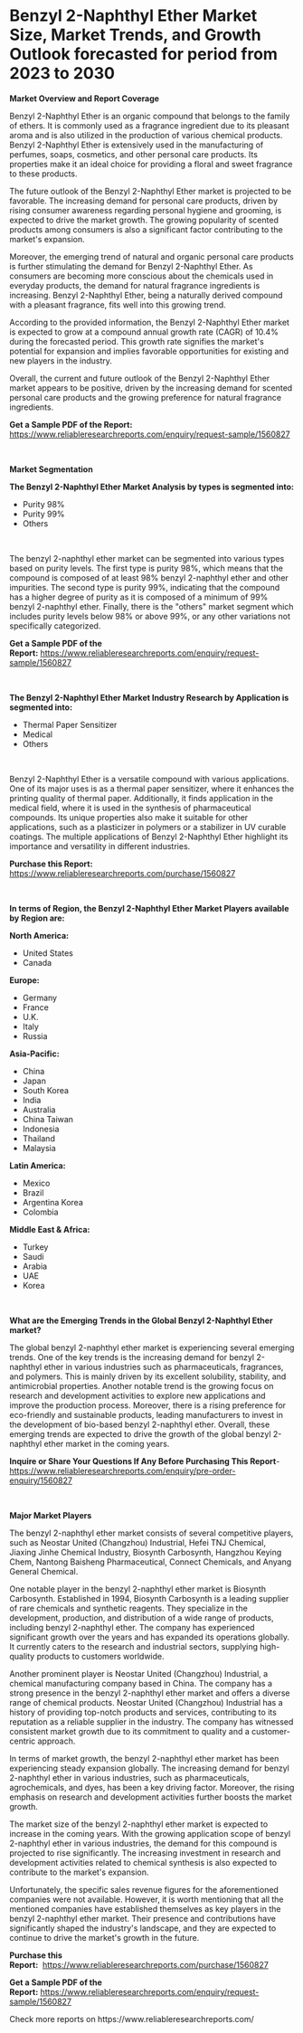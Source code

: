 <p><h1>Benzyl 2-Naphthyl Ether Market Size, Market Trends, and Growth Outlook forecasted for period from 2023 to 2030</h1></p><p><strong>Market Overview and Report Coverage</strong></p>
<p><p>Benzyl 2-Naphthyl Ether is an organic compound that belongs to the family of ethers. It is commonly used as a fragrance ingredient due to its pleasant aroma and is also utilized in the production of various chemical products. Benzyl 2-Naphthyl Ether is extensively used in the manufacturing of perfumes, soaps, cosmetics, and other personal care products. Its properties make it an ideal choice for providing a floral and sweet fragrance to these products.</p><p>The future outlook of the Benzyl 2-Naphthyl Ether market is projected to be favorable. The increasing demand for personal care products, driven by rising consumer awareness regarding personal hygiene and grooming, is expected to drive the market growth. The growing popularity of scented products among consumers is also a significant factor contributing to the market's expansion.</p><p>Moreover, the emerging trend of natural and organic personal care products is further stimulating the demand for Benzyl 2-Naphthyl Ether. As consumers are becoming more conscious about the chemicals used in everyday products, the demand for natural fragrance ingredients is increasing. Benzyl 2-Naphthyl Ether, being a naturally derived compound with a pleasant fragrance, fits well into this growing trend.</p><p>According to the provided information, the Benzyl 2-Naphthyl Ether market is expected to grow at a compound annual growth rate (CAGR) of 10.4% during the forecasted period. This growth rate signifies the market's potential for expansion and implies favorable opportunities for existing and new players in the industry.</p><p>Overall, the current and future outlook of the Benzyl 2-Naphthyl Ether market appears to be positive, driven by the increasing demand for scented personal care products and the growing preference for natural fragrance ingredients.</p></p>
<p><strong>Get a Sample PDF of the Report:</strong> <a href="https://www.reliableresearchreports.com/enquiry/request-sample/1560827">https://www.reliableresearchreports.com/enquiry/request-sample/1560827</a></p>
<p>&nbsp;</p>
<p><strong>Market Segmentation</strong></p>
<p><strong>The Benzyl 2-Naphthyl Ether Market Analysis by types is segmented into:</strong></p>
<p><ul><li>Purity 98%</li><li>Purity 99%</li><li>Others</li></ul></p>
<p>&nbsp;</p>
<p><p>The benzyl 2-naphthyl ether market can be segmented into various types based on purity levels. The first type is purity 98%, which means that the compound is composed of at least 98% benzyl 2-naphthyl ether and other impurities. The second type is purity 99%, indicating that the compound has a higher degree of purity as it is composed of a minimum of 99% benzyl 2-naphthyl ether. Finally, there is the "others" market segment which includes purity levels below 98% or above 99%, or any other variations not specifically categorized.</p></p>
<p><strong>Get a Sample PDF of the Report:</strong>&nbsp;<a href="https://www.reliableresearchreports.com/enquiry/request-sample/1560827">https://www.reliableresearchreports.com/enquiry/request-sample/1560827</a></p>
<p>&nbsp;</p>
<p><strong>The Benzyl 2-Naphthyl Ether Market Industry Research by Application is segmented into:</strong></p>
<p><ul><li>Thermal Paper Sensitizer</li><li>Medical</li><li>Others</li></ul></p>
<p>&nbsp;</p>
<p><p>Benzyl 2-Naphthyl Ether is a versatile compound with various applications. One of its major uses is as a thermal paper sensitizer, where it enhances the printing quality of thermal paper. Additionally, it finds application in the medical field, where it is used in the synthesis of pharmaceutical compounds. Its unique properties also make it suitable for other applications, such as a plasticizer in polymers or a stabilizer in UV curable coatings. The multiple applications of Benzyl 2-Naphthyl Ether highlight its importance and versatility in different industries.</p></p>
<p><strong>Purchase this Report:</strong>&nbsp; <a href="https://www.reliableresearchreports.com/purchase/1560827">https://www.reliableresearchreports.com/purchase/1560827</a></p>
<p>&nbsp;</p>
<p><strong>In terms of Region, the Benzyl 2-Naphthyl Ether Market Players available by Region are:</strong></p>
<p>
    <p> <strong> North America: </strong>
        <ul>
            <li>United States</li>
            <li>Canada</li>
        </ul>
        </p> 
    <p> <strong> Europe: </strong>
        <ul>
            <li>Germany</li>
            <li>France</li>
            <li>U.K.</li>
            <li>Italy</li>
            <li>Russia</li>
        </ul>
        </p> 
    <p> <strong> Asia-Pacific: </strong>
        <ul>
            <li>China</li>
            <li>Japan</li>
            <li>South Korea</li>
            <li>India</li>
            <li>Australia</li>
            <li>China Taiwan</li>
            <li>Indonesia</li>
            <li>Thailand</li>
            <li>Malaysia</li>
        </ul>
        </p> 
    <p> <strong> Latin America: </strong>
        <ul>
            <li>Mexico</li>
            <li>Brazil</li>
            <li>Argentina Korea</li>
            <li>Colombia</li>
        </ul>
        </p> 
    <p> <strong> Middle East & Africa: </strong>
        <ul>
            <li>Turkey</li>
            <li>Saudi</li>
            <li>Arabia</li>
            <li>UAE</li>
            <li>Korea</li>
        </ul>
    </p>
    </p>
<p>&nbsp;</p>
<p><strong>What are the Emerging Trends in the Global Benzyl 2-Naphthyl Ether market?</strong></p>
<p><p>The global benzyl 2-naphthyl ether market is experiencing several emerging trends. One of the key trends is the increasing demand for benzyl 2-naphthyl ether in various industries such as pharmaceuticals, fragrances, and polymers. This is mainly driven by its excellent solubility, stability, and antimicrobial properties. Another notable trend is the growing focus on research and development activities to explore new applications and improve the production process. Moreover, there is a rising preference for eco-friendly and sustainable products, leading manufacturers to invest in the development of bio-based benzyl 2-naphthyl ether. Overall, these emerging trends are expected to drive the growth of the global benzyl 2-naphthyl ether market in the coming years.</p></p>
<p><strong>Inquire or Share Your Questions If Any Before Purchasing This Report</strong>- <a href="https://www.reliableresearchreports.com/enquiry/pre-order-enquiry/1560827">https://www.reliableresearchreports.com/enquiry/pre-order-enquiry/1560827</a></p>
<p>&nbsp;</p>
<p><strong>Major Market Players</strong></p>
<p><p>The benzyl 2-naphthyl ether market consists of several competitive players, such as Neostar United (Changzhou) Industrial, Hefei TNJ Chemical, Jiaxing Jinhe Chemical Industry, Biosynth Carbosynth, Hangzhou Keying Chem, Nantong Baisheng Pharmaceutical, Connect Chemicals, and Anyang General Chemical. </p><p>One notable player in the benzyl 2-naphthyl ether market is Biosynth Carbosynth. Established in 1994, Biosynth Carbosynth is a leading supplier of rare chemicals and synthetic reagents. They specialize in the development, production, and distribution of a wide range of products, including benzyl 2-naphthyl ether. The company has experienced significant growth over the years and has expanded its operations globally. It currently caters to the research and industrial sectors, supplying high-quality products to customers worldwide.</p><p>Another prominent player is Neostar United (Changzhou) Industrial, a chemical manufacturing company based in China. The company has a strong presence in the benzyl 2-naphthyl ether market and offers a diverse range of chemical products. Neostar United (Changzhou) Industrial has a history of providing top-notch products and services, contributing to its reputation as a reliable supplier in the industry. The company has witnessed consistent market growth due to its commitment to quality and a customer-centric approach.</p><p>In terms of market growth, the benzyl 2-naphthyl ether market has been experiencing steady expansion globally. The increasing demand for benzyl 2-naphthyl ether in various industries, such as pharmaceuticals, agrochemicals, and dyes, has been a key driving factor. Moreover, the rising emphasis on research and development activities further boosts the market growth.</p><p>The market size of the benzyl 2-naphthyl ether market is expected to increase in the coming years. With the growing application scope of benzyl 2-naphthyl ether in various industries, the demand for this compound is projected to rise significantly. The increasing investment in research and development activities related to chemical synthesis is also expected to contribute to the market's expansion.</p><p>Unfortunately, the specific sales revenue figures for the aforementioned companies were not available. However, it is worth mentioning that all the mentioned companies have established themselves as key players in the benzyl 2-naphthyl ether market. Their presence and contributions have significantly shaped the industry's landscape, and they are expected to continue to drive the market's growth in the future.</p></p>
<p><strong>Purchase this Report:</strong>&nbsp;&nbsp;<a href="https://www.reliableresearchreports.com/purchase/1560827">https://www.reliableresearchreports.com/purchase/1560827</a></p>
<p></p>
<p><strong>Get a Sample PDF of the Report:</strong>&nbsp;<a href="https://www.reliableresearchreports.com/enquiry/request-sample/1560827">https://www.reliableresearchreports.com/enquiry/request-sample/1560827</a></p>
<p>Check more reports on https://www.reliableresearchreports.com/</p>